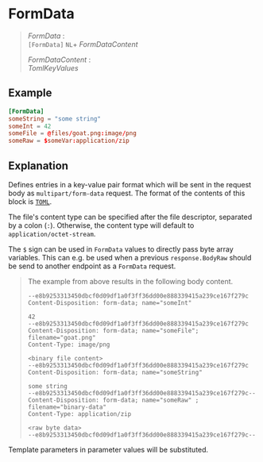 # FormData

> *FormData* :  
> `[FormData]` `NL`+ *FormDataContent*
>
> *FormDataContent* :  
> *TomlKeyValues*

## Example

```toml
[FormData]
someString = "some string"
someInt = 42
someFile = @files/goat.png:image/png
someRaw = $someVar:application/zip
```

## Explanation

Defines entries in a key-value pair format which will be sent in the request body as `multipart/form-data` request.
The format of the contents of this block is [`TOML`](https://toml.io/).

The file's content type can be specified after the file descriptor, separated by a colon (`:`). Otherwise,
the content type will default to `application/octet-stream`.

The `$` sign can be used in `FormData` values to directly pass byte array variables. This can e.g. be used when a
previous `response.BodyRaw` should be send to another endpoint as a `FormData` request.

> The example from above results in the following body content.
> ```
> --e8b9253313450dbcf0d09df1a0f3ff36dd00e888339415a239ce167f279c
> Content-Disposition: form-data; name="someInt"
>
> 42
> --e8b9253313450dbcf0d09df1a0f3ff36dd00e888339415a239ce167f279c
> Content-Disposition: form-data; name="someFile"; filename="goat.png"
> Content-Type: image/png
>
> <binary file content>
> --e8b9253313450dbcf0d09df1a0f3ff36dd00e888339415a239ce167f279c
> Content-Disposition: form-data; name="someString"
> 
> some string
> --e8b9253313450dbcf0d09df1a0f3ff36dd00e888339415a239ce167f279c--
> Content-Disposition: form-data; name="someRaw" ; filename="binary-data"
> Content-Type: application/zip
> 
> <raw byte data>
> --e8b9253313450dbcf0d09df1a0f3ff36dd00e888339415a239ce167f279c--
> ```

Template parameters in parameter values will be substituted.
